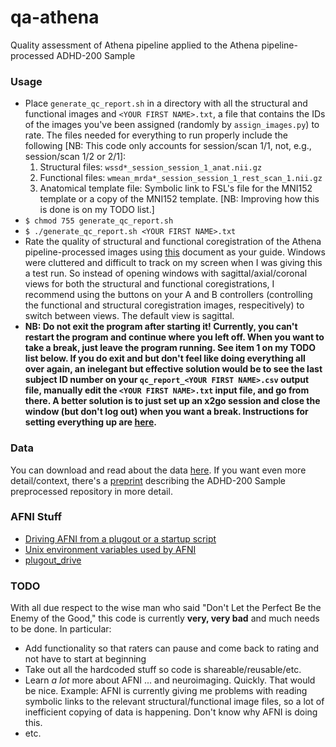 # qa-athena
Quality assessment of Athena pipeline applied to the Athena pipeline-processed ADHD-200 Sample

### Usage

* Place `generate_qc_report.sh` in a directory with all the structural and functional images and `<YOUR FIRST NAME>.txt`, a file that contains the IDs of the images you've been assigned (randomly by `assign_images.py`) to rate. The files needed for everything to run properly include the following [NB: This code only accounts for session/scan 1/1, not, e.g., session/scan 1/2 or 2/1]:
  1. Structural files: `wssd*_session_session_1_anat.nii.gz`
  2. Functional files: `wmean_mrda*_session_session_1_rest_scan_1.nii.gz`
  3. Anatomical template file: Symbolic link to FSL's file for the MNI152 template or a copy of the MNI152 template. [NB: Improving how this is done is on my TODO list.]
* `$ chmod 755 generate_qc_report.sh`
* `$ ./generate_qc_report.sh <YOUR FIRST NAME>.txt`
* Rate the quality of structural and functional coregistration of the Athena pipeline-processed images using  [this](https://github.com/SIMEXP/niak_manual/blob/master/qc_manual_v1.0/qc_manual_niak.pdf) document as your guide. Windows were cluttered and difficult to track on my screen when I was giving this a test run. So instead of opening windows with sagittal/axial/coronal views for both the structural and functional coregistrations, I recommend using the buttons on your A and B controllers (controlling the functional and structural coregistration images, respecitively) to switch between views. The default view is sagittal.
* **NB: Do not exit the program after starting it! Currently, you can't restart the program and continue where you left off. When you want to take a break, just leave the program running. See item 1 on my TODO list below. If you do exit and but don't feel like doing everything all over again, an inelegant but effective solution would be to see the last subject ID number on your `qc_report_<YOUR FIRST NAME>.csv` output file, manually edit the `<YOUR FIRST NAME>.txt` input file, and go from there. A better solution is to just set up an x2go session and close the window (but don't log out) when you want a break. Instructions for setting everything up are [here](https://cmi.hackpad.com/Installing-and-Configuring-x2go-Rdf2mMYbjMu).**

### Data

You can download and read about the data [here](http://www.nitrc.org/plugins/mwiki/index.php/neurobureau:AthenaPipeline). If you want even more detail/context, there's a [preprint](http://biorxiv.org/content/biorxiv/early/2016/01/17/037044.full.pdf) describing the ADHD-200 Sample preprocessed repository in more detail.

### AFNI Stuff

* [Driving AFNI from a plugout or a startup script](https://afni.nimh.nih.gov/pub/dist/doc/program_help/README.driver.html)
* [Unix environment variables used by AFNI](https://afni.nimh.nih.gov/pub/dist/doc/program_help/README.environment.html)
* [plugout_drive](https://afni.nimh.nih.gov/pub/dist/doc/program_help/plugout_drive.html)

### TODO

With all due respect to the wise man who said "Don't Let the Perfect Be the Enemy of the Good," this code is currently **very, very bad** and much needs to be done. In particular:
* Add functionality so that raters can pause and come back to rating and not have to start at beginning
* Take out all the hardcoded stuff so code is shareable/reusable/etc.
* Learn *a lot* more about AFNI ... and neuroimaging. Quickly. That would be nice. Example: AFNI is currently giving me problems with reading symbolic links to the relevant structural/functional image files, so a lot of inefficient copying of data is happening. Don't know why AFNI is doing this.
* etc.


